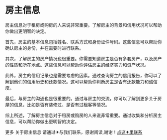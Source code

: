# 房主信息

房主信息对于租房或购房的人来说非常重要。了解房主的背景和信用状况可以帮助你做出更明智的决定。

首先，房主的基本信息包括姓名、联系方式和身份证件号码。这些信息可以帮助你确认房主的身份，并在需要时进行联系。

其次，了解房主的房产情况也很重要。你需要知道房主是否有多套房产，以及房产的性质和所在地点。这些信息可以帮助你评估房主的经济实力和资产状况。

此外，房主的信用记录也是需要考虑的因素。通过查询房主的信用报告，你可以了解到他们的信用历史和还款情况。这可以帮助你判断房主是否有还款能力和诚信度。

最后，与房主的沟通也是很重要的。通过与房主的交流，你可以了解到更多关于房屋的信息，比如是否有装修过、是否有过租客等情况。

综上所述，了解房主信息对于租房或购房的人来说非常重要。通过收集和分析房主信息，可以帮助你做出更明智的决定。

更多 关于房主信息 请通过✈与我们联系，感谢阅读,谢谢！[点这✈里联系](https://c.k02.cc)